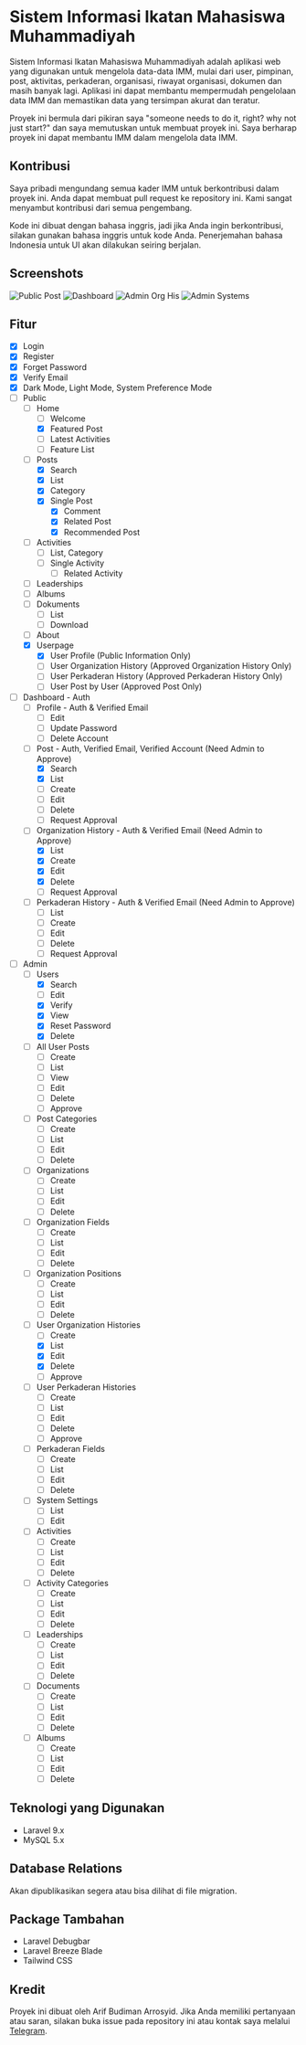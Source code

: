 # Sistem Informasi Ikatan Mahasiswa Muhammadiyah
Sistem Informasi Ikatan Mahasiswa Muhammadiyah adalah aplikasi web yang digunakan untuk mengelola data-data IMM, mulai dari user, pimpinan, post, aktivitas, perkaderan, organisasi, riwayat organisasi, dokumen dan masih banyak lagi. Aplikasi ini dapat membantu mempermudah pengelolaan data IMM dan memastikan data yang tersimpan akurat dan teratur. 

Proyek ini bermula dari pikiran saya "someone needs to do it, right? why not just start?" dan saya memutuskan untuk membuat proyek ini. Saya berharap proyek ini dapat membantu IMM dalam mengelola data IMM.

## Kontribusi
Saya pribadi mengundang semua kader IMM untuk berkontribusi dalam proyek ini. Anda dapat membuat pull request ke repository ini. Kami sangat menyambut kontribusi dari semua pengembang.

Kode ini dibuat dengan bahasa inggris, jadi jika Anda ingin berkontribusi, silakan gunakan bahasa inggris untuk kode Anda. Penerjemahan bahasa Indonesia untuk UI akan dilakukan seiring berjalan.

## Screenshots
![Public Post](screenshots/post.png)
![Dashboard](screenshots/dashboard.png)
![Admin Org His](screenshots/admin-orghis.png)
![Admin Systems](screenshots/admin-systems.png)

## Fitur
- [x] Login
- [x] Register
- [x] Forget Password
- [x] Verify Email
- [x] Dark Mode, Light Mode, System Preference Mode
- [ ] Public
  - [ ] Home
    - [ ] Welcome
    - [x] Featured Post
    - [ ] Latest Activities
    - [ ] Feature List
  - [ ] Posts
    - [x] Search
    - [x] List
    - [x] Category
    - [x] Single Post
      - [x] Comment
      - [x] Related Post
      - [x] Recommended Post
  - [ ] Activities
    - [ ] List, Category
    - [ ] Single Activity
      - [ ] Related Activity
  - [ ] Leaderships
  - [ ] Albums
  - [ ] Dokuments
    - [ ] List
    - [ ] Download
  - [ ] About
  - [x] Userpage
    - [x] User Profile (Public Information Only)
    - [ ] User Organization History (Approved Organization History Only)
    - [ ] User Perkaderan History (Approved Perkaderan History Only)
    - [ ] User Post by User (Approved Post Only)
- [ ] Dashboard - Auth
  - [ ] Profile - Auth & Verified Email
    - [ ] Edit
    - [ ] Update Password
    - [ ] Delete Account
  - [ ] Post - Auth, Verified Email, Verified Account (Need Admin to Approve)
    - [x] Search
    - [x] List
    - [ ] Create
    - [ ] Edit
    - [ ] Delete
    - [ ] Request Approval
  - [ ] Organization History - Auth & Verified Email (Need Admin to Approve)
    - [x] List
    - [x] Create
    - [x] Edit
    - [x] Delete 
    - [ ] Request Approval
  - [ ] Perkaderan History - Auth & Verified Email (Need Admin to Approve)
    - [ ] List
    - [ ] Create
    - [ ] Edit
    - [ ] Delete
    - [ ] Request Approval
- [ ] Admin
  - [ ] Users
    - [x] Search
    - [ ] Edit
    - [x] Verify
    - [x] View
    - [x] Reset Password
    - [x] Delete
  - [ ] All User Posts
    - [ ] Create
    - [ ] List
    - [ ] View
    - [ ] Edit
    - [ ] Delete
    - [ ] Approve
  - [ ] Post Categories
    - [ ] Create
    - [ ] List
    - [ ] Edit
    - [ ] Delete
  - [ ] Organizations
    - [ ] Create
    - [ ] List
    - [ ] Edit
    - [ ] Delete
  - [ ] Organization Fields
    - [ ] Create
    - [ ] List
    - [ ] Edit
    - [ ] Delete
  - [ ] Organization Positions
    - [ ] Create    
    - [ ] List
    - [ ] Edit
    - [ ] Delete
  - [ ] User Organization Histories
    - [ ] Create
    - [x] List
    - [x] Edit
    - [x] Delete
    - [ ] Approve
  - [ ] User Perkaderan Histories
    - [ ] Create
    - [ ] List
    - [ ] Edit
    - [ ] Delete
    - [ ] Approve
  - [ ] Perkaderan Fields
    - [ ] Create    
    - [ ] List
    - [ ] Edit
    - [ ] Delete
  - [ ] System Settings    
    - [ ] List
    - [ ] Edit
  - [ ] Activities
    - [ ] Create    
    - [ ] List
    - [ ] Edit
    - [ ] Delete
  - [ ] Activity Categories
    - [ ] Create  
    - [ ] List
    - [ ] Edit
    - [ ] Delete
  - [ ] Leaderships
    - [ ] Create    
    - [ ] List
    - [ ] Edit
    - [ ] Delete
  - [ ] Documents
    - [ ] Create    
    - [ ] List
    - [ ] Edit
    - [ ] Delete
  - [ ] Albums
    - [ ] Create    
    - [ ] List
    - [ ] Edit
    - [ ] Delete
 
## Teknologi yang Digunakan
- Laravel 9.x
- MySQL 5.x

## Database Relations
Akan dipublikasikan segera atau bisa dilihat di file migration.

## Package Tambahan
- Laravel Debugbar
- Laravel Breeze Blade
- Tailwind CSS

## Kredit
Proyek ini dibuat oleh Arif Budiman Arrosyid. Jika Anda memiliki pertanyaan atau saran, silakan buka issue pada repository ini atau kontak saya melalui [Telegram](https://t.me/arifbudimanarrosyid).
